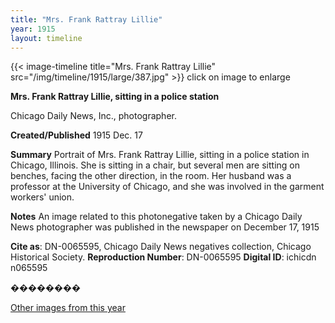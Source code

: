 ```yaml
---
title: "Mrs. Frank Rattray Lillie"
year: 1915
layout: timeline
---
```


{{< image-timeline title="Mrs. Frank Rattray Lillie" src="/img/timeline/1915/large/387.jpg" >}}
click on image to enlarge

__**Mrs. Frank Rattray Lillie, sitting in a police station**__

Chicago Daily News, Inc., photographer.

**Created/Published**
1915 Dec. 17

**Summary**
Portrait of Mrs. Frank Rattray Lillie, sitting in a police station in Chicago, Illinois. She is sitting in a chair, but several men are sitting on benches, facing the other direction, in the room. Her husband was a professor at the University of Chicago, and she was involved in the garment workers' union.

**Notes**
An image related to this photonegative taken by a Chicago Daily News photographer was published in the newspaper on December 17, 1915

__Cite as__: DN-0065595, Chicago Daily News negatives collection, Chicago Historical Society.
__Reproduction Number__: DN-0065595
__Digital ID__: ichicdn n065595

��������  

[Other images from this year](/historical/timeline/1915)